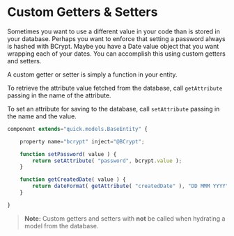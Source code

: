 # Custom Getters & Setters

Sometimes you want to use a different value in your code than is stored in your database. Perhaps you want to enforce that setting a password always is hashed with BCrypt. Maybe you have a Date value object that you want wrapping each of your dates. You can accomplish this using custom getters and setters.

A custom getter or setter is simply a function in your entity.

To retrieve the attribute value fetched from the database, call `getAttribute` passing in the name of the attribute.

To set an attribute for saving to the database, call `setAttribute` passing in the name and the value.

```javascript
component extends="quick.models.BaseEntity" {

    property name="bcrypt" inject="@BCrypt";

    function setPassword( value ) {
        return setAttribute( "password", bcrypt.value );
    }

    function getCreatedDate( value ) {
        return dateFormat( getAttribute( "createdDate" ), "DD MMM YYYY" );
    } 

}
```

> **Note:** Custom getters and setters with **not** be called when hydrating a model from the database.

